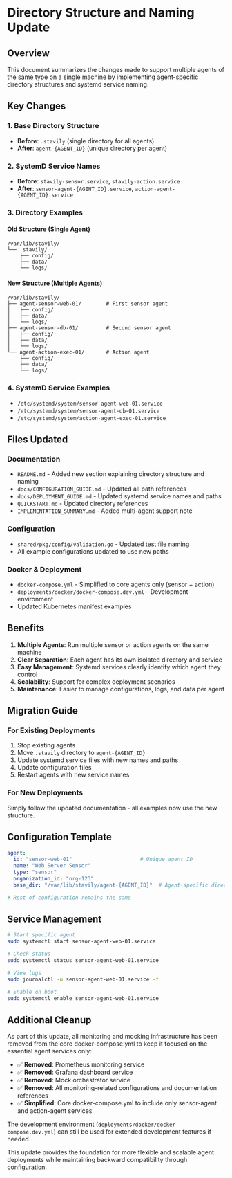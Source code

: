 # Directory Structure and Naming Update

## Overview

This document summarizes the changes made to support multiple agents of the same type on a single machine by implementing agent-specific directory structures and systemd service naming.

## Key Changes

### 1. Base Directory Structure
- **Before**: `.stavily` (single directory for all agents)
- **After**: `agent-{AGENT_ID}` (unique directory per agent)

### 2. SystemD Service Names
- **Before**: `stavily-sensor.service`, `stavily-action.service`
- **After**: `sensor-agent-{AGENT_ID}.service`, `action-agent-{AGENT_ID}.service`

### 3. Directory Examples

#### Old Structure (Single Agent)
```
/var/lib/stavily/
└── .stavily/
    ├── config/
    ├── data/
    └── logs/
```

#### New Structure (Multiple Agents)
```
/var/lib/stavily/
├── agent-sensor-web-01/        # First sensor agent
│   ├── config/
│   ├── data/
│   └── logs/
├── agent-sensor-db-01/         # Second sensor agent  
│   ├── config/
│   ├── data/
│   └── logs/
└── agent-action-exec-01/       # Action agent
    ├── config/
    ├── data/
    └── logs/
```

### 4. SystemD Service Examples
- `/etc/systemd/system/sensor-agent-web-01.service`
- `/etc/systemd/system/sensor-agent-db-01.service`
- `/etc/systemd/system/action-agent-exec-01.service`

## Files Updated

### Documentation
- `README.md` - Added new section explaining directory structure and naming
- `docs/CONFIGURATION_GUIDE.md` - Updated all path references
- `docs/DEPLOYMENT_GUIDE.md` - Updated systemd service names and paths
- `QUICKSTART.md` - Updated directory references
- `IMPLEMENTATION_SUMMARY.md` - Added multi-agent support note

### Configuration
- `shared/pkg/config/validation.go` - Updated test file naming
- All example configurations updated to use new paths

### Docker & Deployment
- `docker-compose.yml` - Simplified to core agents only (sensor + action)
- `deployments/docker/docker-compose.dev.yml` - Development environment
- Updated Kubernetes manifest examples

## Benefits

1. **Multiple Agents**: Run multiple sensor or action agents on the same machine
2. **Clear Separation**: Each agent has its own isolated directory and service
3. **Easy Management**: Systemd services clearly identify which agent they control
4. **Scalability**: Support for complex deployment scenarios
5. **Maintenance**: Easier to manage configurations, logs, and data per agent

## Migration Guide

### For Existing Deployments
1. Stop existing agents
2. Move `.stavily` directory to `agent-{AGENT_ID}`
3. Update systemd service files with new names and paths
4. Update configuration files
5. Restart agents with new service names

### For New Deployments
Simply follow the updated documentation - all examples now use the new structure.

## Configuration Template

```yaml
agent:
  id: "sensor-web-01"                      # Unique agent ID
  name: "Web Server Sensor"
  type: "sensor"
  organization_id: "org-123"
  base_dir: "/var/lib/stavily/agent-{AGENT_ID}"  # Agent-specific directory

# Rest of configuration remains the same
```

## Service Management

```bash
# Start specific agent
sudo systemctl start sensor-agent-web-01.service

# Check status
sudo systemctl status sensor-agent-web-01.service

# View logs
sudo journalctl -u sensor-agent-web-01.service -f

# Enable on boot
sudo systemctl enable sensor-agent-web-01.service
```

## Additional Cleanup

As part of this update, all monitoring and mocking infrastructure has been removed from the core docker-compose.yml to keep it focused on the essential agent services only:

- ✅ **Removed**: Prometheus monitoring service
- ✅ **Removed**: Grafana dashboard service  
- ✅ **Removed**: Mock orchestrator service
- ✅ **Removed**: All monitoring-related configurations and documentation references
- ✅ **Simplified**: Core docker-compose.yml to include only sensor-agent and action-agent services

The development environment (`deployments/docker/docker-compose.dev.yml`) can still be used for extended development features if needed.

This update provides the foundation for more flexible and scalable agent deployments while maintaining backward compatibility through configuration.
